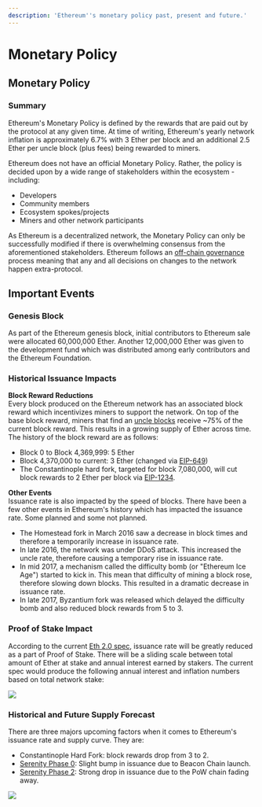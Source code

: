 ```yaml
---
description: 'Ethereum''s monetary policy past, present and future.'
---
```


# Monetary Policy

## Monetary Policy

### Summary

Ethereum's Monetary Policy is defined by the rewards that are paid out by the protocol at any given time. At time of writing, Ethereum's yearly network inflation is approximately 6.7% with 3 Ether per block and an additional 2.5 Ether per uncle block \(plus fees\) being rewarded to miners.

Ethereum does not have an official Monetary Policy. Rather, the policy is decided upon by a wide range of stakeholders within the ecosystem - including:

* Developers
* Community members
* Ecosystem spokes/projects
* Miners and other network participants

As Ethereum is a decentralized network, the Monetary Policy can only be successfully modified if there is overwhelming consensus from the aforementioned stakeholders. Ethereum follows an [off-chain governance](governance/off-chain-governance.md) process meaning that any and all decisions on changes to the network happen extra-protocol.

## Important Events

### Genesis Block

As part of the Ethereum genesis block, initial contributors to Ethereum sale were allocated 60,000,000 Ether. Another 12,000,000 Ether was given to the development fund which was distributed among early contributors and the Ethereum Foundation.

### Historical Issuance Impacts

**Block Reward Reductions**  
Every block produced on the Ethereum network has an associated block reward which incentivizes miners to support the network. On top of the base block reward, miners that find an [uncle blocks](../using-ethereum/ethereum-network-basics/mining/uncle-blocks.md) receive ~75% of the current block reward. This results in a growing supply of Ether across time. The history of the block reward are as follows:

* Block 0 to Block 4,369,999: 5 Ether
* Block 4,370,000 to current: 3 Ether \(changed via [EIP-649](https://github.com/ethereum/EIPs/blob/master/EIPS/eip-649.md)\)
* The Constantinople hard fork, targeted for block 7,080,000, will cut block rewards to 2 Ether per block via [EIP-1234](https://github.com/ethereum/EIPs/blob/master/EIPS/eip-1234.md).

**Other Events**  
Issuance rate is also impacted by the speed of blocks. There have been a few other events in Ethereum's history which has impacted the issuance rate. Some planned and some not planned.

* The Homestead fork in March 2016 saw a decrease in block times and therefore a temporarily increase in issuance rate.
* In late 2016, the network was under DDoS attack. This increased the uncle rate, therefore causing a temporary rise in issuance rate.
* In mid 2017, a mechanism called the difficulty bomb \(or "Ethereum Ice Age"\) started to kick in. This mean that difficulty of mining a block rose, therefore slowing down blocks. This resulted in a dramatic decrease in issuance rate.
* In late 2017, Byzantium fork was released which delayed the difficulty bomb and also reduced block rewards from 5 to 3.

### Proof of Stake Impact

According to the current [Eth 2.0 spec](https://github.com/ethereum/eth2.0-specs), issuance rate will be greatly reduced as a part of Proof of Stake. There will be a sliding scale between total amount of Ether at stake and annual interest earned by stakers. The current spec would produce the following annual interest and inflation numbers based on total network stake:

![](../.gitbook/assets/screen-shot-2018-12-10-at-6.55.04-pm.png)

### Historical and Future Supply Forecast

There are three majors upcoming factors when it comes to Ethereum's issuance rate and supply curve. They are:

* Constantinople Hard Fork: block rewards drop from 3 to 2.
* [Serenity Phase 0](https://github.com/ethhub-io/ethhub/tree/master/ethereum-roadmap/serenity-phases): Slight bump in issuance due to Beacon Chain launch.
* [Serenity Phase 2](https://github.com/ethhub-io/ethhub/tree/master/ethereum-roadmap/serenity-phases): Strong drop in issuance due to the PoW chain fading away.

![](../.gitbook/assets/screen-shot-2018-12-11-at-7.51.08-am.png)

